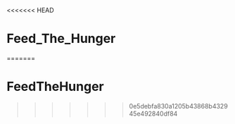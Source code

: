 <<<<<<< HEAD
# Feed_The_Hunger

=======
# FeedTheHunger
>>>>>>> 0e5debfa830a1205b43868b432945e492840df84
